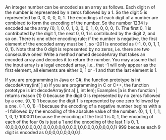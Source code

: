 An integer number can be encoded as an array as follows. Each digit n of the number is represented by n  zeros followed by a 1. So the digit 5 is represented by 0, 0, 0, 0, 0, 1. The encodings of each digit of a  number are combined to form the encoding of the number. So the number 1234 is encoded as the array {0, 1, 0, 0, 1, 0, 0, 0, 1, 0, 0, 0, 0, 1}. The first 0, 1 is contributed by the digit 1, the next 0, 0, 1 is contributed by the digit 2, and so on. 
There is one other encoding rule: if the number is negative, the first element of the encoded array must be 1,  so -201 is encoded as {-1, 0, 0, 1, 1, 0, 1}. Note that the 0 digit is represented by no zeros, i.e. there are  two consecutive ones! 
Write a method named decodeArray that takes an encoded array and decodes it to return the number. 
You may assume that the input array is a legal encoded array, i.e., that -1 will only appear as the first 
element, all elements are either 0, 1 or -1 and that the last element is 1. 

If you are programming in Java or C#, the function prototype is 
int decodeArray(int[ ] a) 
If you are programming in C or C++, the function prototype is 
int decodeArray(int a[ ], int len); 
Examples 
|a  is then function | returns  reason 
{1} 0 because the digit 0 is represented by no zeros followed by a one. 
{0, 1} 1 because the digit 1 is represented by one zero followed by a one. 
{-1, 0, 1} -1 because the encoding of a negative number begins with a -1 followed by the encoding of the  absolute  value of the number. 
{0, 1, 1, 1, 1, 1, 0, 1} 100001 because the encoding of the first 1 is 0, 1, the encoding of each of the 
four 0s is just a 1 and the encoding of the last 1 is 0, 1. 
{0,0,0,0,0,0,0,0,0,1,0,0,0,0,0,0,0,0,0,1,0,0,0,0,0,0,0,0,0,1} 999 because each 9 digit is encoded as 
0,0,0,0,0,0,0,0,0,1.
